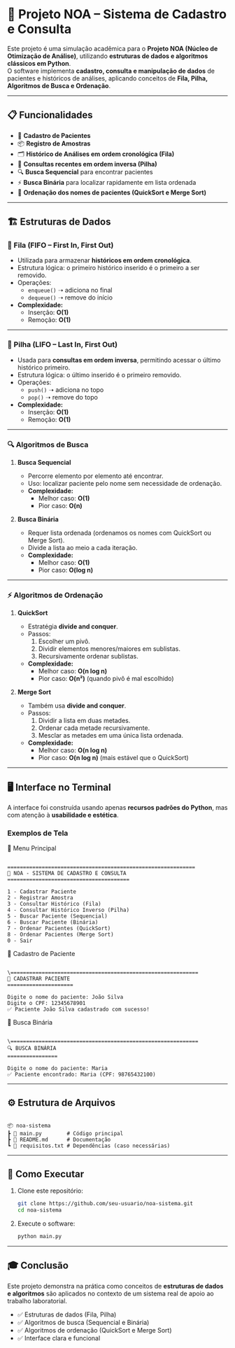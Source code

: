 # 🧪 Projeto NOA – Sistema de Cadastro e Consulta  

Este projeto é uma simulação acadêmica para o **Projeto NOA (Núcleo de Otimização de Análise)**, utilizando **estruturas de dados e algoritmos clássicos em Python**.  
O software implementa **cadastro, consulta e manipulação de dados** de pacientes e históricos de análises, aplicando conceitos de **Fila, Pilha, Algoritmos de Busca e Ordenação**.  

---

## 📋 Funcionalidades  

- 👤 **Cadastro de Pacientes**  
- 📦 **Registro de Amostras**  
- 🗂️ **Histórico de Análises em ordem cronológica (Fila)**  
- 🔄 **Consultas recentes em ordem inversa (Pilha)**  
- 🔍 **Busca Sequencial** para encontrar pacientes  
- ⚡ **Busca Binária** para localizar rapidamente em lista ordenada  
- 📑 **Ordenação dos nomes de pacientes (QuickSort e Merge Sort)**  

---

## 🏗️ Estruturas de Dados  

### 📌 Fila (FIFO – First In, First Out)  
- Utilizada para armazenar **históricos em ordem cronológica**.  
- Estrutura lógica: o primeiro histórico inserido é o primeiro a ser removido.  
- Operações:  
  - `enqueue()` ➝ adiciona no final  
  - `dequeue()` ➝ remove do início  
- **Complexidade:**  
  - Inserção: **O(1)**  
  - Remoção: **O(1)**  

---

### 📌 Pilha (LIFO – Last In, First Out)  
- Usada para **consultas em ordem inversa**, permitindo acessar o último histórico primeiro.  
- Estrutura lógica: o último inserido é o primeiro removido.  
- Operações:  
  - `push()` ➝ adiciona no topo  
  - `pop()` ➝ remove do topo  
- **Complexidade:**  
  - Inserção: **O(1)**  
  - Remoção: **O(1)**  

---

### 🔍 Algoritmos de Busca  

1. **Busca Sequencial**  
   - Percorre elemento por elemento até encontrar.  
   - Uso: localizar paciente pelo nome sem necessidade de ordenação.  
   - **Complexidade:**  
     - Melhor caso: **O(1)**  
     - Pior caso: **O(n)**  

2. **Busca Binária**  
   - Requer lista ordenada (ordenamos os nomes com QuickSort ou Merge Sort).  
   - Divide a lista ao meio a cada iteração.  
   - **Complexidade:**  
     - Melhor caso: **O(1)**  
     - Pior caso: **O(log n)**  

---

### ⚡ Algoritmos de Ordenação  

1. **QuickSort**  
   - Estratégia **divide and conquer**.  
   - Passos:  
     1. Escolher um pivô.  
     2. Dividir elementos menores/maiores em sublistas.  
     3. Recursivamente ordenar sublistas.  
   - **Complexidade:**  
     - Melhor caso: **O(n log n)**  
     - Pior caso: **O(n²)** (quando pivô é mal escolhido)  

2. **Merge Sort**  
   - Também usa **divide and conquer**.  
   - Passos:  
     1. Dividir a lista em duas metades.  
     2. Ordenar cada metade recursivamente.  
     3. Mesclar as metades em uma única lista ordenada.  
   - **Complexidade:**  
     - Melhor caso: **O(n log n)**  
     - Pior caso: **O(n log n)** (mais estável que o QuickSort)  

---

## 🖥️ Interface no Terminal  

A interface foi construída usando apenas **recursos padrões do Python**, mas com atenção à **usabilidade e estética**.  

### Exemplos de Tela  

📌 Menu Principal  
```

============================================================
🏥 NOA - SISTEMA DE CADASTRO E CONSULTA
=======================================

1 - Cadastrar Paciente
2 - Registrar Amostra
3 - Consultar Histórico (Fila)
4 - Consultar Histórico Inverso (Pilha)
5 - Buscar Paciente (Sequencial)
6 - Buscar Paciente (Binária)
7 - Ordenar Pacientes (QuickSort)
8 - Ordenar Pacientes (Merge Sort)
0 - Sair

```

📌 Cadastro de Paciente  
```

\============================================================
👤 CADASTRAR PACIENTE
=====================

Digite o nome do paciente: João Silva
Digite o CPF: 12345678901
✅ Paciente João Silva cadastrado com sucesso!

```

📌 Busca Binária  
```

\============================================================
🔍 BUSCA BINÁRIA
================

Digite o nome do paciente: Maria
✅ Paciente encontrado: Maria (CPF: 98765432100)

```

---

## ⚙️ Estrutura de Arquivos  

```

📦 noa-sistema
┣ 📜 main.py        # Código principal
┣ 📜 README.md      # Documentação
┗ 📜 requisitos.txt # Dependências (caso necessárias)

````

---

## 🚀 Como Executar  

1. Clone este repositório:  
   ```bash
   git clone https://github.com/seu-usuario/noa-sistema.git
   cd noa-sistema
   ```

2. Execute o software:

   ```bash
   python main.py
   ```

---

## 🎓 Conclusão

Este projeto demonstra na prática como conceitos de **estruturas de dados e algoritmos** são aplicados no contexto de um sistema real de apoio ao trabalho laboratorial.

* ✅ Estruturas de dados (Fila, Pilha)
* ✅ Algoritmos de busca (Sequencial e Binária)
* ✅ Algoritmos de ordenação (QuickSort e Merge Sort)
* ✅ Interface clara e funcional
